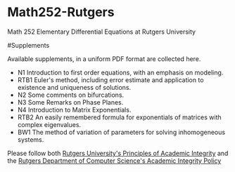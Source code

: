 # Math252-Rutgers

Math 252 Elementary Differential Equations at Rutgers University

#Supplements

Available supplements, in a uniform PDF format are collected here. 

* N1 Introduction to first order equations, with an emphasis on modeling.
* RTB1  Euler's method, including error estimate and application to existence and uniqueness of solutions.
* N2  Some comments on bifurcations.
* N3  Some Remarks on Phase Planes.
* N4  Introduction to Matrix Exponentials.
* RTB2 An easily remembered formula for exponentials of matrices with complex eigenvalues.
* BW1 The method of variation of parameters for solving inhomogeneous systems.


Please follow both [Rutgers University's Principles of Academic Integrity](http://academicintegrity.rutgers.edu/) and the [Rutgers Department of Computer Science's Academic Integrity Policy](https://www.cs.rutgers.edu/academics/undergraduate/academic-integrity-policy)
